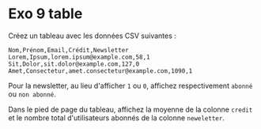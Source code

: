 # Exo 9 table

Créez un tableau avec les données CSV suivantes :

```
Nom,Prénom,Email,Crédit,Newsletter
Lorem,Ipsum,lorem.ipsum@example.com,58,1
Sit,Dolor,sit.dolor@example.com,127,0
Amet,Consectetur,amet.consectetur@example.com,1090,1
```

Pour la newsletter, au lieu d'afficher `1` ou `0`, affichez respectivement `abonné` ou `non abonné`.

Dans le pied de page du tableau, affichez la moyenne de la colonne `credit` et le nombre total d'utilisateurs abonnés de la colonne `neweletter`.
